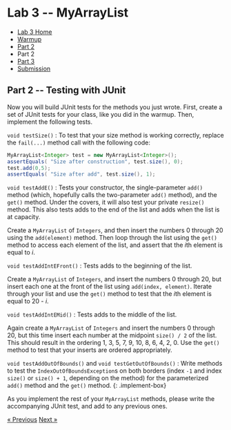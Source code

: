 # Lab 3 -- MyArrayList

* [Lab 3 Home](index.html)
* [Warmup](warmup.html)
* [Part 2](part1.html)
* Part 2
* [Part 3](part3.html)
* [Submission](submission.html)


## Part 2 -- Testing with JUnit

Now you will build JUnit tests for the methods you just wrote.  First, create
a set of JUnit tests for your class, like you did in the warmup.  Then,
implement the following tests.

`void testSize()`
: To test that your size method is working correctly,
  replace the `fail(...)` method call with the following code:
  ```java
  MyArrayList<Integer> test = new MyArrayList<Integer>(); 
  assertEquals( "Size after construction", test.size(), 0);
  test.add(0,5);
  assertEquals( "Size after add", test.size(), 1);
  ```

`void testAddE()`
: Tests your constructor, the single-parameter `add()` method (which, hopefully
  calls the two-parameter `add()` method), and the `get()` method. Under the covers, it
  will also test your private `resize()` method. This also tests adds to the end of
  the list and adds when the list is at capacity.

  Create a `MyArrayList` of `Integers`, and then insert the numbers 0 through 20
  using the `add(element)` method.  Then loop through the list using the `get()`
  method to access each element of the list, and assert that the *i*th element is
  equal to *i*.

`void testAddIntEFront()`
: Tests adds to the beginning of the list.  

  Create a `MyArrayList` of `Integers`, and insert the numbers 0 through 20, but
  insert each one at the front of the list using `add(index, element)`.  Iterate
  through your list and use the `get()` method to test that the *i*th element is equal
  to 20 - *i*.

`void testAddIntEMid()` 
: Tests adds to the middle of the list.

  Again create a `MyArrayList` of `Integers` and insert the numbers 0 through
  20, but this time insert each number at the midpoint `size() / 2` of the list.
  This should result in the ordering 1, 3, 5, 7, 9, 10, 8, 6, 4, 2, 0.  Use the
  `get()` method to test that your inserts are ordered appropriately.

`void testAddOutOfBounds()` and `void testGetOutOfBounds()`
: Write methods to test the `IndexOutOfBoundsException`s on both borders (index
  `-1` and index `size()` or `size() + 1`, depending on the method) for the parameterized
  `add()` method and the `get()` method.
{: .implement-box}

As you implement the rest of your `MyArrayList` methods, please write the
accompanying JUnit test, and add to any previous ones.

[&laquo; Previous](part1.html)   [Next &raquo;](part3.html)